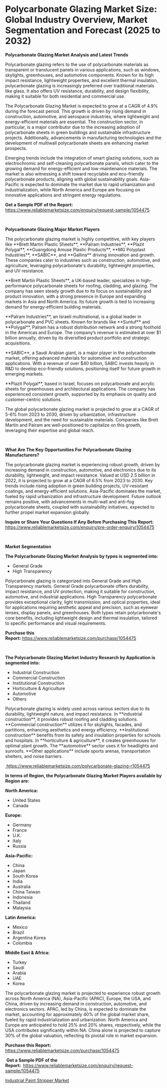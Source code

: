 <p><h1>Polycarbonate Glazing Market Size: Global Industry Overview, Market Segmentation and Forecast (2025 to 2032)</h1></p><p><strong>Polycarbonate Glazing Market Analysis and Latest Trends</strong></p>
<p><p>Polycarbonate glazing refers to the use of polycarbonate materials as transparent or translucent panels in various applications, such as windows, skylights, greenhouses, and automotive components. Known for its high impact resistance, lightweight properties, and excellent thermal insulation, polycarbonate glazing is increasingly preferred over traditional materials like glass. It also offers UV resistance, durability, and design flexibility, making it suitable for both residential and commercial use.</p><p>The Polycarbonate Glazing Market is expected to grow at a CAGR of 4.9% during the forecast period. This growth is driven by rising demand in construction, automotive, and aerospace industries, where lightweight and energy-efficient materials are essential. The construction sector, in particular, is a major contributor due to the increasing adoption of polycarbonate sheets in green buildings and sustainable infrastructure projects. Additionally, advancements in manufacturing technologies and the development of multiwall polycarbonate sheets are enhancing market prospects.</p><p>Emerging trends include the integration of smart glazing solutions, such as electrochromic and self-cleaning polycarbonate panels, which cater to the growing demand for energy-efficient and low-maintenance materials. The market is also witnessing a shift toward recyclable and eco-friendly polycarbonate products, aligning with global sustainability goals. Asia-Pacific is expected to dominate the market due to rapid urbanization and industrialization, while North America and Europe are focusing on innovative applications and stringent energy regulations.</p></p>
<p><strong>Get a Sample PDF of the Report:&nbsp;</strong> <a href="https://www.reliablemarketsize.com/enquiry/request-sample/1054475?utm_campaign=1996&utm_medium=2&utm_source=Github&utm_content=ia&utm_term=24012025&utm_id=polycarbonate-glazing">https://www.reliablemarketsize.com/enquiry/request-sample/1054475</a></p>
<p>&nbsp;</p>
<p><strong>Polycarbonate Glazing Major Market Players</strong></p>
<p><p>The polycarbonate glazing market is highly competitive, with key players like **Brett Martin Plastic Sheets**, **Palram Industries**, **Plazit Polygal**, **Guangdong Amuse Plastic Products**, **MG Polyplast Industries**, **SABIC**, and **Gallina** driving innovation and growth. These companies cater to industries such as construction, automotive, and agriculture, leveraging polycarbonate's durability, lightweight properties, and UV resistance.</p><p>**Brett Martin Plastic Sheets**, a UK-based leader, specializes in high-performance polycarbonate sheets for roofing, cladding, and glazing. The company has seen steady growth due to its focus on sustainability and product innovation, with a strong presence in Europe and expanding markets in Asia and North America. Its future growth is tied to increasing demand for energy-efficient building materials.</p><p>**Palram Industries**, an Israeli multinational, is a global leader in polycarbonate and PVC sheets. Known for brands like **Suntuf** and **Polygal**, Palram has a robust distribution network and a strong foothold in the Americas and Europe. The company’s revenue is estimated at over $1 billion annually, driven by its diversified product portfolio and strategic acquisitions.</p><p>**SABIC**, a Saudi Arabian giant, is a major player in the polycarbonate market, offering advanced materials for automotive and construction applications. With a revenue of over $40 billion, SABIC invests heavily in R&D to develop eco-friendly solutions, positioning itself for future growth in emerging markets.</p><p>**Plazit Polygal**, based in Israel, focuses on polycarbonate and acrylic sheets for greenhouses and architectural applications. The company has experienced consistent growth, supported by its emphasis on quality and customer-centric solutions.</p><p>The global polycarbonate glazing market is projected to grow at a CAGR of 5-6% from 2023 to 2030, driven by urbanization, infrastructure development, and the need for sustainable materials. Companies like Brett Martin and Palram are well-positioned to capitalize on this growth, leveraging their expertise and global reach.</p></p>
<p>&nbsp;</p>
<p><strong>What Are The Key Opportunities For Polycarbonate Glazing Manufacturers?</strong></p>
<p><p>The polycarbonate glazing market is experiencing robust growth, driven by increasing demand in construction, automotive, and electronics due to its durability, lightweight, and impact resistance. Valued at USD 2.5 billion in 2022, it is projected to grow at a CAGR of 6.5% from 2023 to 2030. Key trends include rising adoption in green building projects, UV-resistant coatings, and energy-efficient solutions. Asia-Pacific dominates the market, fueled by rapid urbanization and infrastructure development. Future outlook remains positive, with advancements in multi-wall and anti-fog polycarbonate sheets, coupled with sustainability initiatives, expected to further propel market expansion globally.</p></p>
<p><strong>Inquire or Share Your Questions If Any Before Purchasing This Report:</strong> <a href="https://www.reliablemarketsize.com/enquiry/pre-order-enquiry/1054475?utm_campaign=1996&utm_medium=2&utm_source=Github&utm_content=ia&utm_term=24012025&utm_id=polycarbonate-glazing">https://www.reliablemarketsize.com/enquiry/pre-order-enquiry/1054475</a></p>
<p>&nbsp;</p>
<p><strong>Market Segmentation</strong></p>
<p><strong>The Polycarbonate Glazing Market Analysis by types is segmented into:</strong></p>
<p><ul><li>General Grade</li><li>High Transparency</li></ul></p>
<p><p>Polycarbonate glazing is categorized into General Grade and High Transparency markets. General Grade polycarbonate offers durability, impact resistance, and UV protection, making it suitable for construction, automotive, and industrial applications. High Transparency polycarbonate provides exceptional clarity, light transmission, and optical properties, ideal for applications requiring aesthetic appeal and precision, such as eyewear lenses, display panels, and greenhouses. Both types retain polycarbonate's core benefits, including lightweight design and thermal insulation, tailored to specific performance and visual requirements.</p></p>
<p><strong>Purchase this Report:&nbsp;</strong><a href="https://www.reliablemarketsize.com/purchase/1054475?utm_campaign=1996&utm_medium=2&utm_source=Github&utm_content=ia&utm_term=24012025&utm_id=polycarbonate-glazing">https://www.reliablemarketsize.com/purchase/1054475</a></p>
<p>&nbsp;</p>
<p><strong>The Polycarbonate Glazing Market Industry Research by Application is segmented into:</strong></p>
<p><ul><li>Industrial Construction</li><li>Commercial Construction</li><li>Institutional Construction</li><li>Horticulture & Agriculture</li><li>Automotive</li><li>Others</li></ul></p>
<p><p>Polycarbonate glazing is widely used across various sectors due to its durability, lightweight nature, and impact resistance. In **industrial construction**, it provides robust roofing and cladding solutions. **Commercial construction** utilizes it for skylights, facades, and partitions, enhancing aesthetics and energy efficiency. **Institutional construction** benefits from its safety and insulation properties for schools and hospitals. In **horticulture & agriculture**, it creates greenhouses for optimal plant growth. The **automotive** sector uses it for headlights and sunroofs. **Other applications** include sports arenas, transportation shelters, and noise barriers.</p></p>
<p><a href="https://www.reliablemarketsize.com/polycarbonate-glazing-r1054475?utm_campaign=1996&utm_medium=2&utm_source=Github&utm_content=ia&utm_term=24012025&utm_id=polycarbonate-glazing">&nbsp;https://www.reliablemarketsize.com/polycarbonate-glazing-r1054475</a></p>
<p><strong>In terms of Region, the Polycarbonate Glazing Market Players available by Region are:</strong></p>
<p>
    <p> <strong> North America: </strong>
        <ul>
            <li>United States</li>
            <li>Canada</li>
        </ul>
        </p> 
    <p> <strong> Europe: </strong>
        <ul>
            <li>Germany</li>
            <li>France</li>
            <li>U.K.</li>
            <li>Italy</li>
            <li>Russia</li>
        </ul>
        </p> 
    <p> <strong> Asia-Pacific: </strong>
        <ul>
            <li>China</li>
            <li>Japan</li>
            <li>South Korea</li>
            <li>India</li>
            <li>Australia</li>
            <li>China Taiwan</li>
            <li>Indonesia</li>
            <li>Thailand</li>
            <li>Malaysia</li>
        </ul>
        </p> 
    <p> <strong> Latin America: </strong>
        <ul>
            <li>Mexico</li>
            <li>Brazil</li>
            <li>Argentina Korea</li>
            <li>Colombia</li>
        </ul>
        </p> 
    <p> <strong> Middle East & Africa: </strong>
        <ul>
            <li>Turkey</li>
            <li>Saudi</li>
            <li>Arabia</li>
            <li>UAE</li>
            <li>Korea</li>
        </ul>
    </p>
    </p>
<p><p>The polycarbonate glazing market is projected to experience robust growth across North America (NA), Asia-Pacific (APAC), Europe, the USA, and China, driven by increasing demand in construction, automotive, and electronics sectors. APAC, led by China, is expected to dominate the market, accounting for approximately 40% of the global market share, fueled by rapid industrialization and urbanization. North America and Europe are anticipated to hold 25% and 20% shares, respectively, while the USA contributes significantly within NA. China alone is projected to capture 30% of the global valuation, reflecting its pivotal role in market expansion.</p></p>
<p><strong>Purchase this Report: </strong><a href="https://www.reliablemarketsize.com/purchase/1054475?utm_campaign=1996&utm_medium=2&utm_source=Github&utm_content=ia&utm_term=24012025&utm_id=polycarbonate-glazing">https://www.reliablemarketsize.com/purchase/1054475</a></p>
<p>&nbsp;<strong>Get a Sample PDF of the Report:&nbsp;&nbsp;</strong><a href="https://www.reliablemarketsize.com/enquiry/request-sample/1054475?utm_campaign=1996&utm_medium=2&utm_source=Github&utm_content=ia&utm_term=24012025&utm_id=polycarbonate-glazing">https://www.reliablemarketsize.com/enquiry/request-sample/1054475</a></p>
<p><strong></strong></p>
<p><p><a href="https://github.com/mookiesville/Market-Research-Report-List-1/blob/main/industrial-paint-stripper-market.md?utm_campaign=1996&utm_medium=2&utm_source=Github&utm_content=ia&utm_term=24012025&utm_id=polycarbonate-glazing">Industrial Paint Stripper Market</a></p></p>